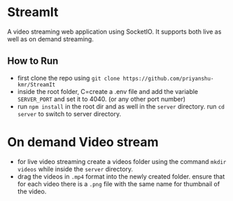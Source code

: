 # StreamIt
A video streaming web application using SocketIO. It supports both live as well as on demand streaming.  

## How to Run
- first clone the repo using `git clone https://github.com/priyanshu-kmr/StreamIt`
- inside the root folder, C=create a .env file and add the variable `SERVER_PORT` and set it to 4040. (or any other port number)
- run `npm install` in the root dir and as well in the  `server` directory. run `cd server` to switch to server directory.

# On demand Video stream
- for live video streaming create a videos folder using the command `mkdir videos` while inside the `server` directory.
- drag the videos in `.mp4` format into the newly created folder. ensure that for each video there is a `.png` file with the same name for thumbnail of the video.
